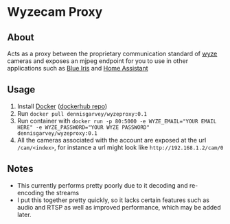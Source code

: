 # Wyzecam Proxy
## About
Acts as a proxy between the proprietary communication standard of [wyze](https://wyze.com) cameras and exposes an mjpeg endpoint for you to use in other applications such as [Blue Iris](https://blueirissoftware.com/) and [Home Assistant](https://www.home-assistant.io/)
## Usage
1. Install [Docker](https://docs.docker.com/get-docker/) ([dockerhub repo](.hub.docker.com/r/dennisgarvey/wyzeproxy))
2. Run `docker pull dennisgarvey/wyzeproxy:0.1`
3. Run container with `docker run -p 80:5000 -e WYZE_EMAIL="YOUR EMAIL HERE" -e WYZE_PASSWORD="YOUR WYZE PASSWORD" dennisgarvey/wyzeproxy:0.1`
4. All the cameras associated with the account are exposed at the url `/cam/<index>`, for instance a url might look like `http://192.168.1.2/cam/0`
## Notes
- This currently performs pretty poorly due to it decoding and re-encoding the streams
- I put this together pretty quickly, so it lacks certain features such as audio and RTSP as well as improved performance, which may be added later.
